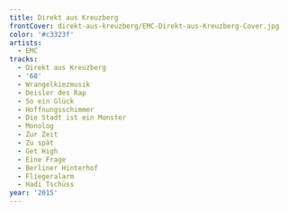 ```yaml
---
title: Direkt aus Kreuzberg
frontCover: direkt-aus-kreuzberg/EMC-Direkt-aus-Kreuzberg-Cover.jpg
color: '#c3323f'
artists:
  - EMC
tracks:
  - Direkt aus Kreuzberg
  - '68'
  - Wrangelkiezmusik
  - Deisler des Rap
  - So ein Glück
  - Hoffnungsschimmer
  - Die Stadt ist ein Monster
  - Monolog
  - Zur Zeit
  - Zu spät
  - Get High
  - Eine Frage
  - Berliner Hinterhof
  - Fliegeralarm
  - Hadi Tschüss
year: '2015'
---
```

